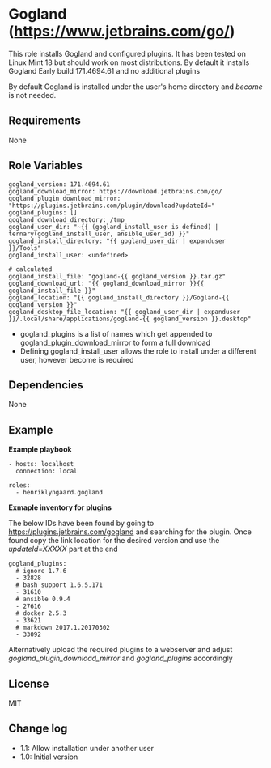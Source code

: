 Gogland (https://www.jetbrains.com/go/)
=========

This role installs Gogland and configured plugins. It has been tested on Linux Mint 18 but should work on most 
distributions. By default it installs Gogland Early build  171.4694.61 and no additional plugins

By default Gogland is installed under the user's home directory and _become_ is not needed.

Requirements
------------

None


Role Variables
--------------

    gogland_version: 171.4694.61
    gogland_download_mirror: https://download.jetbrains.com/go/
    gogland_plugin_download_mirror: "https://plugins.jetbrains.com/plugin/download?updateId="
    gogland_plugins: []
    gogland_download_directory: /tmp
    gogland_user_dir: "~{{ (gogland_install_user is defined) | ternary(gogland_install_user, ansible_user_id) }}"
    gogland_install_directory: "{{ gogland_user_dir | expanduser  }}/Tools"
    gogland_install_user: <undefined>

    # calculated
    gogland_install_file: "gogland-{{ gogland_version }}.tar.gz"
    gogland_download_url: "{{ gogland_download_mirror }}{{ gogland_install_file }}"
    gogland_location: "{{ gogland_install_directory }}/Gogland-{{ gogland_version }}"
    gogland_desktop_file_location: "{{ gogland_user_dir | expanduser  }}/.local/share/applications/gogland-{{ gogland_version }}.desktop"


* gogland_plugins is a list of names which get appended to gogland_plugin_download_mirror to form a full download
* Defining gogland_install_user allows the role to install under a different user, however become is required 


Dependencies
------------

None

Example 
-------

__Example playbook__


    - hosts: localhost
      connection: local
    
    roles:
      - henriklyngaard.gogland
      
__Exmaple inventory for plugins__

The below IDs have been found by going to https://plugins.jetbrains.com/gogland and searching for the plugin. 
Once found copy the link location for the desired version and use the _updateId=XXXXX_ part at the end        
      
    gogland_plugins:
      # ignore 1.7.6
      - 32828
      # bash support 1.6.5.171
      - 31610
      # ansible 0.9.4
      - 27616
      # docker 2.5.3
      - 33621
      # markdown 2017.1.20170302
      - 33092      
      
 Alternatively upload the required plugins to a webserver and adjust _gogland_plugin_download_mirror_ and 
 _gogland_plugins_ accordingly
      
      
License
-------

MIT

Change log
----------

* 1.1: Allow installation under another user
* 1.0: Initial version
